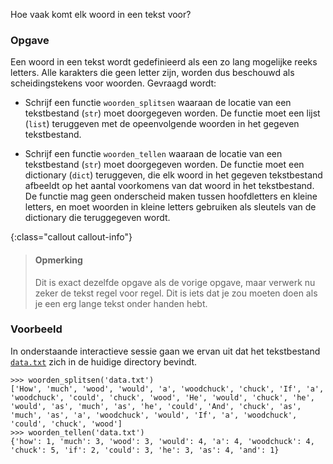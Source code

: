 Hoe vaak komt elk woord in een tekst voor?

### Opgave

Een woord in een tekst wordt gedefinieerd als een zo lang mogelijke reeks letters. Alle karakters die geen letter zijn, worden dus beschouwd als scheidingstekens voor woorden. Gevraagd wordt:

- Schrijf een functie `woorden_splitsen` waaraan de locatie van een tekstbestand (`str`) moet doorgegeven worden. De functie moet een lijst (`list`) teruggeven met de opeenvolgende woorden in het gegeven tekstbestand.

- Schrijf een functie `woorden_tellen` waaraan de locatie van een tekstbestand (`str`) moet doorgegeven worden. De functie moet een dictionary (`dict`) teruggeven, die elk woord in het gegeven tekstbestand afbeeldt op het aantal voorkomens van dat woord in het tekstbestand. De functie mag geen onderscheid maken tussen hoofdletters en kleine letters, en moet woorden in kleine letters gebruiken als sleutels van de dictionary die teruggegeven wordt.

{:class="callout callout-info"}
> #### Opmerking
> Dit is exact dezelfde opgave als de vorige opgave, maar
> verwerk nu zeker de tekst regel voor regel. Dit is iets dat je zou moeten doen
als je een erg lange tekst onder handen hebt.

### Voorbeeld

In onderstaande interactieve sessie gaan we ervan uit dat het tekstbestand [`data.txt`](media/data/data.txt) zich in de huidige directory bevindt.

```console?lang=python&prompt=>>>
>>> woorden_splitsen('data.txt')
['How', 'much', 'wood', 'would', 'a', 'woodchuck', 'chuck', 'If', 'a', 'woodchuck', 'could', 'chuck', 'wood', 'He', 'would', 'chuck', 'he', 'would', 'as', 'much', 'as', 'he', 'could', 'And', 'chuck', 'as', 'much', 'as', 'a', 'woodchuck', 'would', 'If', 'a', 'woodchuck', 'could', 'chuck', 'wood']
>>> woorden_tellen('data.txt')
{'how': 1, 'much': 3, 'wood': 3, 'would': 4, 'a': 4, 'woodchuck': 4, 'chuck': 5, 'if': 2, 'could': 3, 'he': 3, 'as': 4, 'and': 1}
```
